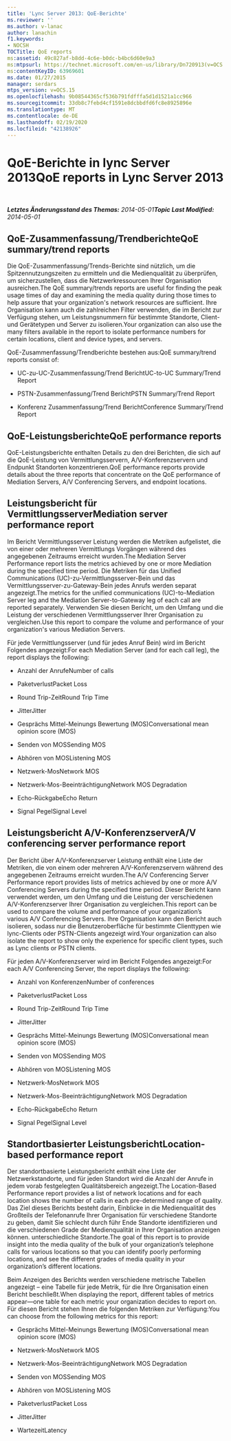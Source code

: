 ```yaml
---
title: 'Lync Server 2013: QoE-Berichte'
ms.reviewer: ''
ms.author: v-lanac
author: lanachin
f1.keywords:
- NOCSH
TOCTitle: QoE reports
ms:assetid: 49c827af-b8dd-4c6e-b0dc-b4bc6d60e9a3
ms:mtpsurl: https://technet.microsoft.com/en-us/library/Dn720913(v=OCS.15)
ms:contentKeyID: 63969601
ms.date: 01/27/2015
manager: serdars
mtps_version: v=OCS.15
ms.openlocfilehash: 9b08544365cf536b791fdfffa5d1d1521a1cc966
ms.sourcegitcommit: 33db8c7febd4cf1591e8dcbbdfd6fc8e8925896e
ms.translationtype: MT
ms.contentlocale: de-DE
ms.lasthandoff: 02/19/2020
ms.locfileid: "42138926"
---
```

<div data-xmlns="http://www.w3.org/1999/xhtml">

<div class="topic" data-xmlns="http://www.w3.org/1999/xhtml" data-msxsl="urn:schemas-microsoft-com:xslt" data-cs="http://msdn.microsoft.com/">

<div data-asp="https://msdn2.microsoft.com/asp">

# <a name="qoe-reports-in-lync-server-2013"></a><span data-ttu-id="f2d50-102">QoE-Berichte in lync Server 2013</span><span class="sxs-lookup"><span data-stu-id="f2d50-102">QoE reports in Lync Server 2013</span></span>

</div>

<div id="mainSection">

<div id="mainBody">

<span> </span>

<span data-ttu-id="f2d50-103">_**Letztes Änderungsstand des Themas:** 2014-05-01_</span><span class="sxs-lookup"><span data-stu-id="f2d50-103">_**Topic Last Modified:** 2014-05-01_</span></span>

<div>

## <a name="qoe-summarytrend-reports"></a><span data-ttu-id="f2d50-104">QoE-Zusammenfassung/Trendberichte</span><span class="sxs-lookup"><span data-stu-id="f2d50-104">QoE summary/trend reports</span></span>

<span data-ttu-id="f2d50-105">Die QoE-Zusammenfassung/Trends-Berichte sind nützlich, um die Spitzennutzungszeiten zu ermitteln und die Medienqualität zu überprüfen, um sicherzustellen, dass die Netzwerkressourcen Ihrer Organisation ausreichen.</span><span class="sxs-lookup"><span data-stu-id="f2d50-105">The QoE summary/trends reports are useful for finding the peak usage times of day and examining the media quality during those times to help assure that your organization's network resources are sufficient.</span></span> <span data-ttu-id="f2d50-106">Ihre Organisation kann auch die zahlreichen Filter verwenden, die im Bericht zur Verfügung stehen, um Leistungsnummern für bestimmte Standorte, Client-und Gerätetypen und Server zu isolieren.</span><span class="sxs-lookup"><span data-stu-id="f2d50-106">Your organization can also use the many filters available in the report to isolate performance numbers for certain locations, client and device types, and servers.</span></span>

<span data-ttu-id="f2d50-107">QoE-Zusammenfassung/Trendberichte bestehen aus:</span><span class="sxs-lookup"><span data-stu-id="f2d50-107">QoE summary/trend reports consist of:</span></span>

  - <span data-ttu-id="f2d50-108">UC-zu-UC-Zusammenfassung/Trend Bericht</span><span class="sxs-lookup"><span data-stu-id="f2d50-108">UC-to-UC Summary/Trend Report</span></span>

  - <span data-ttu-id="f2d50-109">PSTN-Zusammenfassung/Trend Bericht</span><span class="sxs-lookup"><span data-stu-id="f2d50-109">PSTN Summary/Trend Report</span></span>

  - <span data-ttu-id="f2d50-110">Konferenz Zusammenfassung/Trend Bericht</span><span class="sxs-lookup"><span data-stu-id="f2d50-110">Conference Summary/Trend Report</span></span>

</div>

<div>

## <a name="qoe-performance-reports"></a><span data-ttu-id="f2d50-111">QoE-Leistungsberichte</span><span class="sxs-lookup"><span data-stu-id="f2d50-111">QoE performance reports</span></span>

<span data-ttu-id="f2d50-112">QoE-Leistungsberichte enthalten Details zu den drei Berichten, die sich auf die QoE-Leistung von Vermittlungsservern, A/V-Konferenzservern und Endpunkt Standorten konzentrieren.</span><span class="sxs-lookup"><span data-stu-id="f2d50-112">QoE performance reports provide details about the three reports that concentrate on the QoE performance of Mediation Servers, A/V Conferencing Servers, and endpoint locations.</span></span>

</div>

<div>

## <a name="mediation-server-performance-report"></a><span data-ttu-id="f2d50-113">Leistungsbericht für Vermittlungsserver</span><span class="sxs-lookup"><span data-stu-id="f2d50-113">Mediation server performance report</span></span>

<span data-ttu-id="f2d50-114">Im Bericht Vermittlungsserver Leistung werden die Metriken aufgelistet, die von einer oder mehreren Vermittlungs Vorgängen während des angegebenen Zeitraums erreicht wurden.</span><span class="sxs-lookup"><span data-stu-id="f2d50-114">The Mediation Server Performance report lists the metrics achieved by one or more Mediation during the specified time period.</span></span> <span data-ttu-id="f2d50-115">Die Metriken für das Unified Communications (UC)-zu-Vermittlungsserver-Bein und das Vermittlungsserver-zu-Gateway-Bein jedes Anrufs werden separat angezeigt.</span><span class="sxs-lookup"><span data-stu-id="f2d50-115">The metrics for the unified communications (UC)-to-Mediation Server leg and the Mediation Server-to-Gateway leg of each call are reported separately.</span></span> <span data-ttu-id="f2d50-116">Verwenden Sie diesen Bericht, um den Umfang und die Leistung der verschiedenen Vermittlungsserver Ihrer Organisation zu vergleichen.</span><span class="sxs-lookup"><span data-stu-id="f2d50-116">Use this report to compare the volume and performance of your organization's various Mediation Servers.</span></span>

<span data-ttu-id="f2d50-117">Für jede Vermittlungsserver (und für jedes Anruf Bein) wird im Bericht Folgendes angezeigt:</span><span class="sxs-lookup"><span data-stu-id="f2d50-117">For each Mediation Server (and for each call leg), the report displays the following:</span></span>

  - <span data-ttu-id="f2d50-118">Anzahl der Anrufe</span><span class="sxs-lookup"><span data-stu-id="f2d50-118">Number of calls</span></span>

  - <span data-ttu-id="f2d50-119">Paketverlust</span><span class="sxs-lookup"><span data-stu-id="f2d50-119">Packet Loss</span></span>

  - <span data-ttu-id="f2d50-120">Round Trip-Zeit</span><span class="sxs-lookup"><span data-stu-id="f2d50-120">Round Trip Time</span></span>

  - <span data-ttu-id="f2d50-121">Jitter</span><span class="sxs-lookup"><span data-stu-id="f2d50-121">Jitter</span></span>

  - <span data-ttu-id="f2d50-122">Gesprächs Mittel-Meinungs Bewertung (MOS)</span><span class="sxs-lookup"><span data-stu-id="f2d50-122">Conversational mean opinion score (MOS)</span></span>

  - <span data-ttu-id="f2d50-123">Senden von MOS</span><span class="sxs-lookup"><span data-stu-id="f2d50-123">Sending MOS</span></span>

  - <span data-ttu-id="f2d50-124">Abhören von MOS</span><span class="sxs-lookup"><span data-stu-id="f2d50-124">Listening MOS</span></span>

  - <span data-ttu-id="f2d50-125">Netzwerk-Mos</span><span class="sxs-lookup"><span data-stu-id="f2d50-125">Network MOS</span></span>

  - <span data-ttu-id="f2d50-126">Netzwerk-Mos-Beeinträchtigung</span><span class="sxs-lookup"><span data-stu-id="f2d50-126">Network MOS Degradation</span></span>

  - <span data-ttu-id="f2d50-127">Echo-Rückgabe</span><span class="sxs-lookup"><span data-stu-id="f2d50-127">Echo Return</span></span>

  - <span data-ttu-id="f2d50-128">Signal Pegel</span><span class="sxs-lookup"><span data-stu-id="f2d50-128">Signal Level</span></span>

</div>

<div>

## <a name="av-conferencing-server-performance-report"></a><span data-ttu-id="f2d50-129">Leistungsbericht A/V-Konferenzserver</span><span class="sxs-lookup"><span data-stu-id="f2d50-129">A/V conferencing server performance report</span></span>

<span data-ttu-id="f2d50-130">Der Bericht über A/V-Konferenzserver Leistung enthält eine Liste der Metriken, die von einem oder mehreren A/V-Konferenzservern während des angegebenen Zeitraums erreicht wurden.</span><span class="sxs-lookup"><span data-stu-id="f2d50-130">The A/V Conferencing Server Performance report provides lists of metrics achieved by one or more A/V Conferencing Servers during the specified time period.</span></span> <span data-ttu-id="f2d50-131">Dieser Bericht kann verwendet werden, um den Umfang und die Leistung der verschiedenen A/V-Konferenzserver Ihrer Organisation zu vergleichen.</span><span class="sxs-lookup"><span data-stu-id="f2d50-131">This report can be used to compare the volume and performance of your organization’s various A/V Conferencing Servers.</span></span> <span data-ttu-id="f2d50-132">Ihre Organisation kann den Bericht auch isolieren, sodass nur die Benutzeroberfläche für bestimmte Clienttypen wie lync-Clients oder PSTN-Clients angezeigt wird.</span><span class="sxs-lookup"><span data-stu-id="f2d50-132">Your organization can also isolate the report to show only the experience for specific client types, such as Lync clients or PSTN clients.</span></span>

<span data-ttu-id="f2d50-133">Für jeden A/V-Konferenzserver wird im Bericht Folgendes angezeigt:</span><span class="sxs-lookup"><span data-stu-id="f2d50-133">For each A/V Conferencing Server, the report displays the following:</span></span>

  - <span data-ttu-id="f2d50-134">Anzahl von Konferenzen</span><span class="sxs-lookup"><span data-stu-id="f2d50-134">Number of conferences</span></span>

  - <span data-ttu-id="f2d50-135">Paketverlust</span><span class="sxs-lookup"><span data-stu-id="f2d50-135">Packet Loss</span></span>

  - <span data-ttu-id="f2d50-136">Round Trip-Zeit</span><span class="sxs-lookup"><span data-stu-id="f2d50-136">Round Trip Time</span></span>

  - <span data-ttu-id="f2d50-137">Jitter</span><span class="sxs-lookup"><span data-stu-id="f2d50-137">Jitter</span></span>

  - <span data-ttu-id="f2d50-138">Gesprächs Mittel-Meinungs Bewertung (MOS)</span><span class="sxs-lookup"><span data-stu-id="f2d50-138">Conversational mean opinion score (MOS)</span></span>

  - <span data-ttu-id="f2d50-139">Senden von MOS</span><span class="sxs-lookup"><span data-stu-id="f2d50-139">Sending MOS</span></span>

  - <span data-ttu-id="f2d50-140">Abhören von MOS</span><span class="sxs-lookup"><span data-stu-id="f2d50-140">Listening MOS</span></span>

  - <span data-ttu-id="f2d50-141">Netzwerk-Mos</span><span class="sxs-lookup"><span data-stu-id="f2d50-141">Network MOS</span></span>

  - <span data-ttu-id="f2d50-142">Netzwerk-Mos-Beeinträchtigung</span><span class="sxs-lookup"><span data-stu-id="f2d50-142">Network MOS Degradation</span></span>

  - <span data-ttu-id="f2d50-143">Echo-Rückgabe</span><span class="sxs-lookup"><span data-stu-id="f2d50-143">Echo Return</span></span>

  - <span data-ttu-id="f2d50-144">Signal Pegel</span><span class="sxs-lookup"><span data-stu-id="f2d50-144">Signal Level</span></span>

</div>

<div>

## <a name="location-based-performance-report"></a><span data-ttu-id="f2d50-145">Standortbasierter Leistungsbericht</span><span class="sxs-lookup"><span data-stu-id="f2d50-145">Location-based performance report</span></span>

<span data-ttu-id="f2d50-146">Der standortbasierte Leistungsbericht enthält eine Liste der Netzwerkstandorte, und für jeden Standort wird die Anzahl der Anrufe in jedem vorab festgelegten Qualitätsbereich angezeigt.</span><span class="sxs-lookup"><span data-stu-id="f2d50-146">The Location-Based Performance report provides a list of network locations and for each location shows the number of calls in each pre-determined range of quality.</span></span> <span data-ttu-id="f2d50-147">Das Ziel dieses Berichts besteht darin, Einblicke in die Medienqualität des Großteils der Telefonanrufe Ihrer Organisation für verschiedene Standorte zu geben, damit Sie schlecht durch führ Ende Standorte identifizieren und die verschiedenen Grade der Medienqualität in Ihrer Organisation anzeigen können. unterschiedliche Standorte.</span><span class="sxs-lookup"><span data-stu-id="f2d50-147">The goal of this report is to provide insight into the media quality of the bulk of your organization’s telephone calls for various locations so that you can identify poorly performing locations, and see the different grades of media quality in your organization’s different locations.</span></span>

<span data-ttu-id="f2d50-148">Beim Anzeigen des Berichts werden verschiedene metrische Tabellen angezeigt – eine Tabelle für jede Metrik, für die Ihre Organisation einen Bericht beschließt.</span><span class="sxs-lookup"><span data-stu-id="f2d50-148">When displaying the report, different tables of metrics appear—one table for each metric your organization decides to report on.</span></span> <span data-ttu-id="f2d50-149">Für diesen Bericht stehen Ihnen die folgenden Metriken zur Verfügung:</span><span class="sxs-lookup"><span data-stu-id="f2d50-149">You can choose from the following metrics for this report:</span></span>

  - <span data-ttu-id="f2d50-150">Gesprächs Mittel-Meinungs Bewertung (MOS)</span><span class="sxs-lookup"><span data-stu-id="f2d50-150">Conversational mean opinion score (MOS)</span></span>

  - <span data-ttu-id="f2d50-151">Netzwerk-Mos</span><span class="sxs-lookup"><span data-stu-id="f2d50-151">Network MOS</span></span>

  - <span data-ttu-id="f2d50-152">Netzwerk-Mos-Beeinträchtigung</span><span class="sxs-lookup"><span data-stu-id="f2d50-152">Network MOS Degradation</span></span>

  - <span data-ttu-id="f2d50-153">Senden von MOS</span><span class="sxs-lookup"><span data-stu-id="f2d50-153">Sending MOS</span></span>

  - <span data-ttu-id="f2d50-154">Abhören von MOS</span><span class="sxs-lookup"><span data-stu-id="f2d50-154">Listening MOS</span></span>

  - <span data-ttu-id="f2d50-155">Paketverlust</span><span class="sxs-lookup"><span data-stu-id="f2d50-155">Packet Loss</span></span>

  - <span data-ttu-id="f2d50-156">Jitter</span><span class="sxs-lookup"><span data-stu-id="f2d50-156">Jitter</span></span>

  - <span data-ttu-id="f2d50-157">Wartezeit</span><span class="sxs-lookup"><span data-stu-id="f2d50-157">Latency</span></span>

</div>

</div>

<span> </span>

</div>

</div>

</div>

